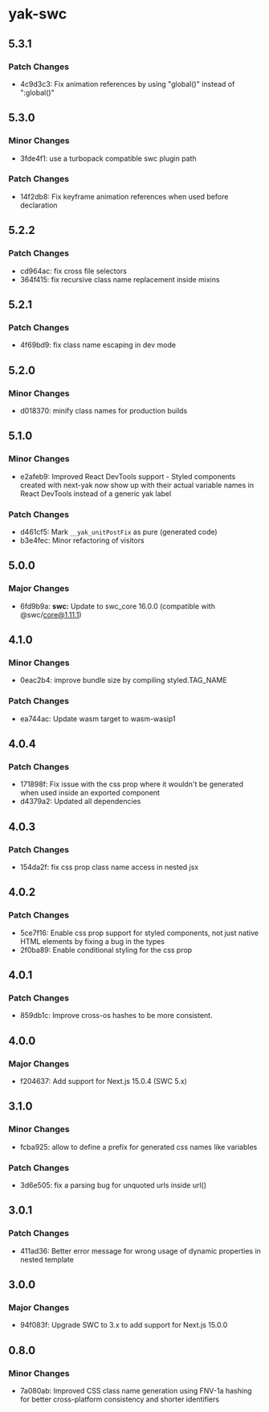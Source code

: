 # yak-swc

## 5.3.1

### Patch Changes

- 4c9d3c3: Fix animation references by using "global()" instead of ":global()"

## 5.3.0

### Minor Changes

- 3fde4f1: use a turbopack compatible swc plugin path

### Patch Changes

- 14f2db8: Fix keyframe animation references when used before declaration

## 5.2.2

### Patch Changes

- cd964ac: fix cross file selectors
- 364f415: fix recursive class name replacement inside mixins

## 5.2.1

### Patch Changes

- 4f69bd9: fix class name escaping in dev mode

## 5.2.0

### Minor Changes

- d018370: minify class names for production builds

## 5.1.0

### Minor Changes

- e2afeb9: Improved React DevTools support - Styled components created with next-yak now show up with their actual variable names in React DevTools instead of a generic yak label

### Patch Changes

- d461cf5: Mark `__yak_unitPostFix` as pure (generated code)
- b3e4fec: Minor refactoring of visitors

## 5.0.0

### Major Changes

- 6fd9b9a: **swc:** Update to swc_core 16.0.0 (compatible with @swc/core@1.11.1)

## 4.1.0

### Minor Changes

- 0eac2b4: improve bundle size by compiling styled.TAG_NAME

### Patch Changes

- ea744ac: Update wasm target to wasm-wasip1

## 4.0.4

### Patch Changes

- 171898f: Fix issue with the css prop where it wouldn't be generated when used inside an exported component
- d4379a2: Updated all dependencies

## 4.0.3

### Patch Changes

- 154da2f: fix css prop class name access in nested jsx

## 4.0.2

### Patch Changes

- 5ce7f16: Enable css prop support for styled components, not just native HTML elements by fixing a bug in the types
- 2f0ba89: Enable conditional styling for the css prop

## 4.0.1

### Patch Changes

- 859db1c: Improve cross-os hashes to be more consistent.

## 4.0.0

### Major Changes

- f204637: Add support for Next.js 15.0.4 (SWC 5.x)

## 3.1.0

### Minor Changes

- fcba925: allow to define a prefix for generated css names like variables

### Patch Changes

- 3d6e505: fix a parsing bug for unquoted urls inside url()

## 3.0.1

### Patch Changes

- 411ad36: Better error message for wrong usage of dynamic properties in nested template

## 3.0.0

### Major Changes

- 94f083f: Upgrade SWC to 3.x to add support for Next.js 15.0.0

## 0.8.0

### Minor Changes

- 7a080ab: Improved CSS class name generation using FNV-1a hashing for better cross-platform consistency and shorter identifiers

